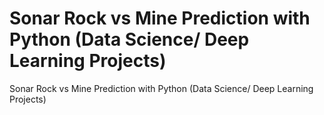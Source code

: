 # Sonar Rock vs Mine Prediction with Python (Data Science/ Deep Learning Projects)
Sonar Rock vs Mine Prediction with Python (Data Science/ Deep Learning Projects)

